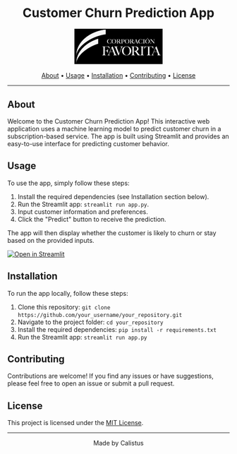 <h1 align="center">Customer Churn Prediction App</h1>

<p align="center">
  <img src="images/CF.png" alt="Logo" width="200">
</p>

<p align="center">
  <a href="#about">About</a> •
  <a href="#usage">Usage</a> •
  <a href="#installation">Installation</a> •
  <a href="#contributing">Contributing</a> •
  <a href="#license">License</a>
</p>

---

## About

Welcome to the Customer Churn Prediction App! This interactive web application uses a machine learning model to predict customer churn in a subscription-based service. The app is built using Streamlit and provides an easy-to-use interface for predicting customer behavior.

## Usage

To use the app, simply follow these steps:

1. Install the required dependencies (see Installation section below).
2. Run the Streamlit app: `streamlit run app.py`.
3. Input customer information and preferences.
4. Click the "Predict" button to receive the prediction.

The app will then display whether the customer is likely to churn or stay based on the provided inputs.

[![Open in Streamlit](https://static.streamlit.io/badges/streamlit_badge_black_white.svg)](http://localhost:8501/)

## Installation

To run the app locally, follow these steps:

1. Clone this repository: `git clone https://github.com/your_username/your_repository.git`
2. Navigate to the project folder: `cd your_repository`
3. Install the required dependencies: `pip install -r requirements.txt`
4. Run the Streamlit app: `streamlit run app.py`

## Contributing

Contributions are welcome! If you find any issues or have suggestions, please feel free to open an issue or submit a pull request.

## License

This project is licensed under the [MIT License](LICENSE).

---

<p align="center">
  Made by Calistus
</p>
